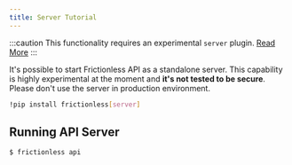 ```yaml
---
title: Server Tutorial
---
```


:::caution
This functionality requires an experimental `server` plugin. [Read More](../references/plugins-reference.md)
:::

It's possible to start Frictionless API as a standalone server. This capability is highly experimental at the moment and **it's not tested to be secure**. Please don't use the server in production environment.

```bash
!pip install frictionless[server]
```


## Running API Server

```bash
$ frictionless api
```
